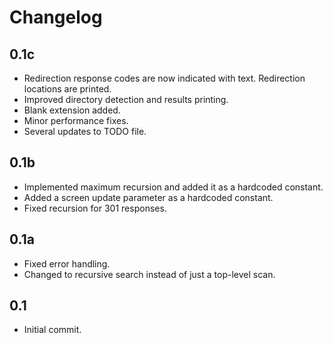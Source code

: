 # Changelog #

## 0.1c ##
* Redirection response codes are now indicated with text. Redirection locations are printed.
* Improved directory detection and results printing.
* Blank extension added.
* Minor performance fixes.
* Several updates to TODO file.

## 0.1b ##
* Implemented maximum recursion and added it as a hardcoded constant.
* Added a screen update parameter as a hardcoded constant.
* Fixed recursion for 301 responses.

## 0.1a ##
* Fixed error handling.
* Changed to recursive search instead of just a top-level scan.

## 0.1 ##
* Initial commit.